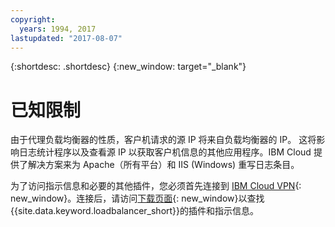```yaml
---
copyright:
  years: 1994, 2017
lastupdated: "2017-08-07"
---
```


{:shortdesc: .shortdesc}
{:new_window: target="_blank"}

# 已知限制

由于代理负载均衡器的性质，客户机请求的源 IP 将来自负载均衡器的 IP。 这将影响日志统计程序以及查看源 IP 以获取客户机信息的其他应用程序。IBM Cloud 提供了解决方案来为 Apache（所有平台）和 IIS (Windows) 重写日志条目。

为了访问指示信息和必要的其他插件，您必须首先连接到 [IBM Cloud VPN](https://console.bluemix.net/docs/infrastructure/iaas-vpn/getting-started.html){: new_window}。连接后，请访问[下载页面](http://downloads.softlayer.local/loadbalancer/){: new_window}以查找{{site.data.keyword.loadbalancer_short}}的插件和指示信息。
